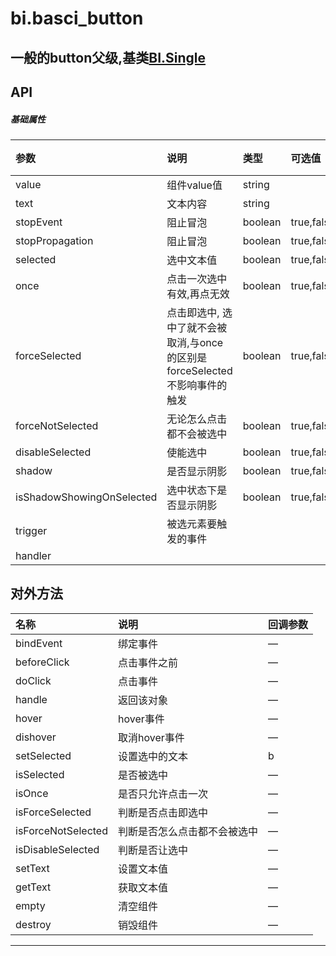 # bi.basci_button

## 一般的button父级,基类[BI.Single](/core/single.md)

## API
##### 基础属性
| 参数    | 说明           | 类型  | 可选值 | 默认值
| :------ |:-------------  | :-----| :----|:----
| value | 组件value值 | string | | null|
| text    | 文本内容  |    string |  | " " |
| stopEvent | 阻止冒泡 |boolean | true,false | false |
| stopPropagation | 阻止冒泡 | boolean | true,false| false |
| selected | 选中文本值 | boolean | true,false |false |
| once | 点击一次选中有效,再点无效 | boolean | true,false | false|
| forceSelected | 点击即选中, 选中了就不会被取消,与once的区别是forceSelected不影响事件的触发| boolean | true,false| false|
| forceNotSelected | 无论怎么点击都不会被选中 | boolean| true,false | false|
| disableSelected | 使能选中| boolean | true,false| false|
| shadow | 是否显示阴影 | boolean| true,false| false|
| isShadowShowingOnSelected| 选中状态下是否显示阴影|boolean|  true,false | false|
| trigger | 被选元素要触发的事件 | | | null|
| handler | | | | |


## 对外方法
| 名称     | 说明                           |  回调参数     
| :------ |:-------------                  | :-----   
| bindEvent | 绑定事件| —|
| beforeClick | 点击事件之前 | —|
| doClick | 点击事件 | — |
| handle | 返回该对象 | —|
| hover | hover事件| —|
| dishover | 取消hover事件| —|
|setSelected | 设置选中的文本| b|
| isSelected | 是否被选中| —|
| isOnce | 是否只允许点击一次| —|
| isForceSelected| 判断是否点击即选中| —|
| isForceNotSelected| 判断是否怎么点击都不会被选中|—|
| isDisableSelected| 判断是否让选中|—|
| setText| 设置文本值|—|
| getText| 获取文本值|—|
| empty| 清空组件|—|
| destroy| 销毁组件|—|


---


